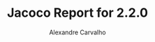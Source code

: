 ---
title: Jacoco Report for 2.2.0
author: Alexandre Carvalho
menu_title: 2.2.0
category: jacoco_reports
layout: iframe
iframe_url: /docs/2.2.0/jacoco/test/html/index.html
order: 1
---